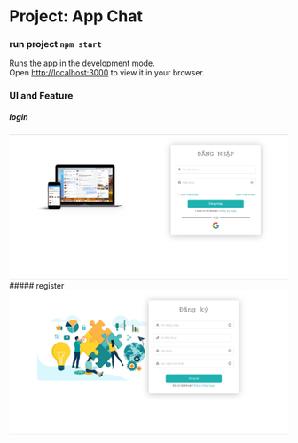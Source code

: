 # Project: App Chat 


### run project `npm start`

Runs the app in the development mode.\
Open [http://localhost:3000](http://localhost:3000) to view it in your browser.

### UI and Feature
##### login
<img src="./image/login.png" />
##### register
<img src="./image/register.png" />


